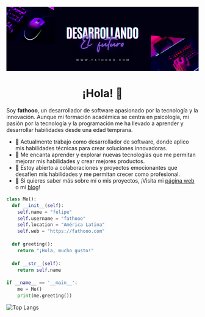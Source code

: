![I am GitHub Readme Generator's creator](https://raw.githubusercontent.com/fathooo/fathooo/main/banner.png)

<h1 align="center">
  <b>¡Hola! 👋</b>
</h1>

Soy **fathooo**, un desarrollador de software apasionado por la tecnología y la innovación. Aunque mi formación académica se centra en psicología, mi pasión por la tecnología y la programación me ha llevado a aprender y desarrollar habilidades desde una edad temprana.

- 🔭 Actualmente trabajo como desarrollador de software, donde aplico mis habilidades técnicas para crear soluciones innovadoras.
- 🌱 Me encanta aprender y explorar nuevas tecnologías que me permitan mejorar mis habilidades y crear mejores productos.
- 👯 Estoy abierto a colaboraciones y proyectos emocionantes que desafíen mis habilidades y me permitan crecer como profesional.
- 💬 Si quieres saber más sobre mí o mis proyectos, ¡Visita mi <a href="https://www.fathooo.com/" target="_blank">página web</a> o mi <a href="https://www.fathooo.com/es/blogs" target="_blank">blog</a>!


```python
class Me():
  def __init__(self):
    self.name = "felipe"
    self.username = "fathooo"
    self.location = "América Latina"
    self.web = "https://fathooo.com"

  def greeting():
    return "¡Hola, mucho gusto!"

  def __str__(self):
    return self.name

if __name__ == '__main__':
    me = Me()
    print(me.greeting())
```

![Top Langs](https://github-readme-stats.vercel.app/api/top-langs/?username=fathooo&hide_progress=true)
